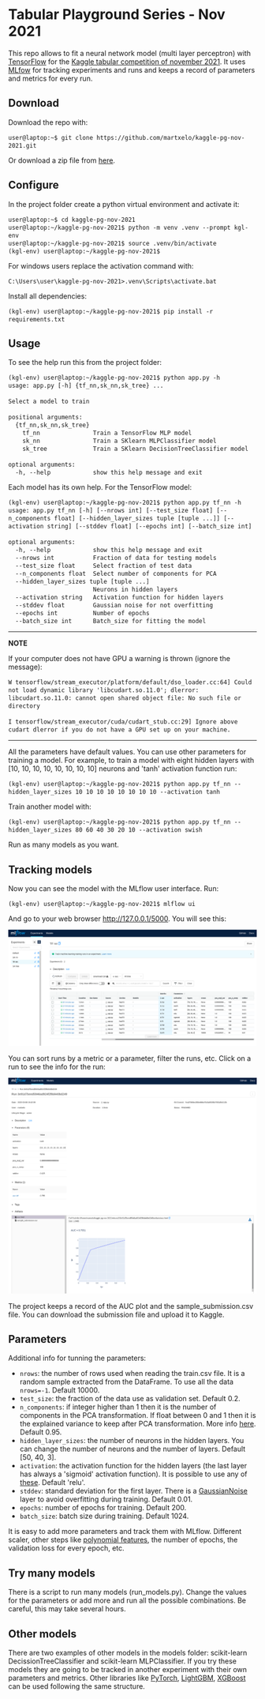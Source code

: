 # Tabular Playground Series - Nov 2021

This repo allows to fit a neural network model (multi layer perceptron) with [TensorFlow](https://www.tensorflow.org/) for the [Kaggle tabular competition of november 2021](https://www.kaggle.com/c/tabular-playground-series-nov-2021/). It uses [MLfow](https://mlflow.org/) for tracking experiments and runs and keeps a record of parameters and metrics for every run.

## Download

Download the repo with:
```
user@laptop:~$ git clone https://github.com/martxelo/kaggle-pg-nov-2021.git
```

Or download a zip file from [here](https://github.com/martxelo/kaggle-pg-nov-2021/archive/refs/heads/main.zip).

## Configure

In the project folder create a python virtual environment and activate it:

```
user@laptop:~$ cd kaggle-pg-nov-2021
user@laptop:~/kaggle-pg-nov-2021$ python -m venv .venv --prompt kgl-env
user@laptop:~/kaggle-pg-nov-2021$ source .venv/bin/activate
(kgl-env) user@laptop:~/kaggle-pg-nov-2021$
```

For windows users replace the activation command with:
```
C:\Users\user\kaggle-pg-nov-2021>.venv\Scripts\activate.bat
```

Install all dependencies:

```
(kgl-env) user@laptop:~/kaggle-pg-nov-2021$ pip install -r requirements.txt
```

## Usage

To see the help run this from the project folder:

```
(kgl-env) user@laptop:~/kaggle-pg-nov-2021$ python app.py -h
usage: app.py [-h] {tf_nn,sk_nn,sk_tree} ...

Select a model to train

positional arguments:
  {tf_nn,sk_nn,sk_tree}
    tf_nn               Train a TensorFlow MLP model
    sk_nn               Train a SKlearn MLPClassifier model
    sk_tree             Train a SKlearn DecisionTreeClassifier model

optional arguments:
  -h, --help            show this help message and exit
```

Each model has its own help. For the TensorFlow model:

```
(kgl-env) user@laptop:~/kaggle-pg-nov-2021$ python app.py tf_nn -h
usage: app.py tf_nn [-h] [--nrows int] [--test_size float] [--n_components float] [--hidden_layer_sizes tuple [tuple ...]] [--activation string] [--stddev float] [--epochs int] [--batch_size int]

optional arguments:
  -h, --help            show this help message and exit
  --nrows int           Fraction of data for testing models
  --test_size float     Select fraction of test data
  --n_components float  Select number of components for PCA
  --hidden_layer_sizes tuple [tuple ...]
                        Neurons in hidden layers
  --activation string   Activation function for hidden layers
  --stddev float        Gaussian noise for not overfitting
  --epochs int          Number of epochs
  --batch_size int      Batch_size for fitting the model
```

---
**NOTE**

If your computer does not have GPU a warning is thrown (ignore the message):

```
W tensorflow/stream_executor/platform/default/dso_loader.cc:64] Could not load dynamic library 'libcudart.so.11.0'; dlerror: libcudart.so.11.0: cannot open shared object file: No such file or directory

I tensorflow/stream_executor/cuda/cudart_stub.cc:29] Ignore above cudart dlerror if you do not have a GPU set up on your machine.
```
---

All the parameters have default values. You can use other parameters for training a model. For example, to train a model with eight hidden layers with [10, 10, 10, 10, 10, 10, 10, 10] neurons and 'tanh' activation function run:

```
(kgl-env) user@laptop:~/kaggle-pg-nov-2021$ python app.py tf_nn --hidden_layer_sizes 10 10 10 10 10 10 10 10 --activation tanh
```

Train another model with:

```
(kgl-env) user@laptop:~/kaggle-pg-nov-2021$ python app.py tf_nn --hidden_layer_sizes 80 60 40 30 20 10 --activation swish
```

Run as many models as you want.

## Tracking models

Now you can see the model with the MLflow user interface. Run:

```
(kgl-env) user@laptop:~/kaggle-pg-nov-2021$ mlflow ui
```

And go to your web browser http://127.0.0.1/5000. You will see this:

![Main page of MLflow](/images/main.png)

You can sort runs by a metric or a parameter, filter the runs, etc. Click on a run to see the info for the run:

![Run 01](/images/run01.png)

The project keeps a record of the AUC plot and the sample_submission.csv file. You can download the submission file and upload it to Kaggle.

## Parameters

Additional info for tunning the parameters:

- `nrows`: the number of rows used when reading the train.csv file. It is a random sample extracted from the DataFrame. To use all the data `nrows=-1`. Default 10000.
- `test_size`: the fraction of the data use as validation set. Default 0.2.
- `n_components`: if integer higher than 1 then it is the number of components in the PCA transformation. If float between 0 and 1 then it is the explained variance to keep after PCA transformation. More info [here](https://scikit-learn.org/stable/modules/generated/sklearn.decomposition.PCA.html). Default 0.95.
- `hidden_layer_sizes`: the number of neurons in the hidden layers. You can change the number of neurons and the number of layers. Default [50, 40, 3].
- `activation`: the activation function for the hidden layers (the last layer has always a 'sigmoid' activation function). It is possible to use any of [these](https://www.tensorflow.org/api_docs/python/tf/keras/activations). Default 'relu'.
- `stddev`: standard deviation for the first layer. There is a [GaussianNoise](https://www.tensorflow.org/api_docs/python/tf/keras/layers/GaussianNoise) layer to avoid overfitting during training. Default 0.01.
- `epochs`: number of epochs for training. Default 200.
- `batch_size`: batch size during training. Default 1024.

It is easy to add more parameters and track them with MLflow. Different scaler, other steps like [polynomial features](https://scikit-learn.org/stable/modules/generated/sklearn.preprocessing.PolynomialFeatures.html), the number of epochs, the validation loss for every epoch, etc.

## Try many models

There is a script to run many models (run_models.py). Change the values for the parameters or add more and run all the possible combinations. Be careful, this may take several hours.

## Other models

There are two examples of other models in the models folder: scikit-learn DecissionTreeClassifier and scikit-learn MLPClassifier. If you try these models they are going to be tracked in another experiment with their own parameters and metrics. Other libraries like [PyTorch](https://pytorch.org/), [LightGBM](https://lightgbm.readthedocs.io/en/latest/), [XGBoost](https://xgboost.readthedocs.io/en/stable/) can be used following the same structure.